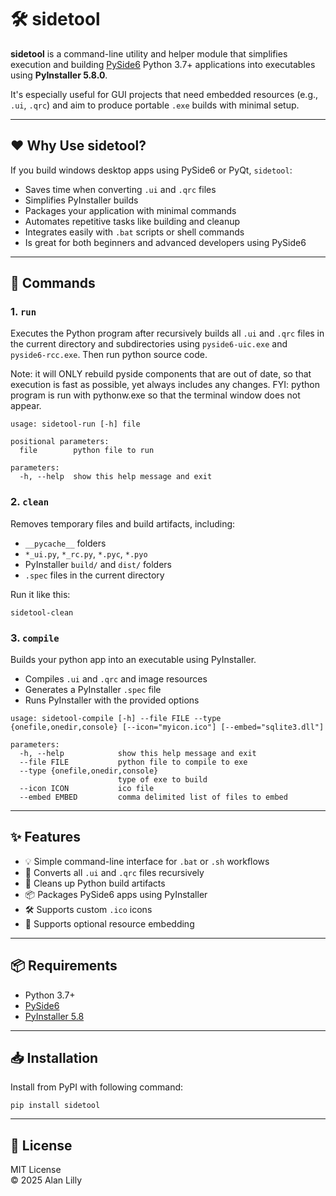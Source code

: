 # 🛠️ sidetool

**sidetool** is a command-line utility and helper module that simplifies execution and building [PySide6](https://doc.qt.io/qtforpython/) Python 3.7+ applications into executables using **PyInstaller 5.8.0**.

It's especially useful for GUI projects that need embedded resources (e.g., `.ui`, `.qrc`) and aim to produce portable `.exe` builds with minimal setup.

---

## ❤️ Why Use sidetool?
If you build windows desktop apps using PySide6 or PyQt, `sidetool`:

- Saves time when converting `.ui` and `.qrc` files
- Simplifies PyInstaller builds
- Packages your application with minimal commands
- Automates repetitive tasks like building and cleanup
- Integrates easily with `.bat` scripts or shell commands
- Is great for both beginners and advanced developers using PySide6

---

## 🔧 Commands

### 1. `run`

Executes the Python program after recursively builds all `.ui` and `.qrc` files in the current directory and subdirectories using `pyside6-uic.exe` and `pyside6-rcc.exe`.  Then run python source code.

Note: it will ONLY rebuild pyside components that are out of date, so that execution is fast as possible, yet always includes any changes.
FYI: python program is run with pythonw.exe so that the terminal window does not appear.

```cli
usage: sidetool-run [-h] file

positional parameters:
  file        python file to run

parameters:
  -h, --help  show this help message and exit
```

### 2. `clean`

Removes temporary files and build artifacts, including:

- `__pycache__` folders  
- `*_ui.py`, `*_rc.py`, `*.pyc`, `*.pyo`  
- PyInstaller `build/` and `dist/` folders  
- `.spec` files in the current directory

Run it like this:

```cli
sidetool-clean
```

### 3. `compile`

Builds your python app into an executable using PyInstaller.

- Compiles `.ui` and `.qrc` and image resources  
- Generates a PyInstaller `.spec` file  
- Runs PyInstaller with the provided options

```cli
usage: sidetool-compile [-h] --file FILE --type {onefile,onedir,console} [--icon="myicon.ico"] [--embed="sqlite3.dll"]

parameters:
  -h, --help            show this help message and exit
  --file FILE           python file to compile to exe
  --type {onefile,onedir,console}
                        type of exe to build
  --icon ICON           ico file
  --embed EMBED         comma delimited list of files to embed
```

---

## ✨ Features

- 💡 Simple command-line interface for `.bat` or `.sh` workflows 
- 🔄 Converts all `.ui` and `.qrc` files recursively
- 🧹 Cleans up Python build artifacts
- 📦 Packages PySide6 apps using PyInstaller 
- 🛠️ Supports custom `.ico` icons  
- 📎 Supports optional resource embedding

---

## 📦 Requirements

- Python 3.7+
- [PySide6](https://pypi.org/project/PySide6/)
- [PyInstaller 5.8](https://pypi.org/project/pyinstaller/)

---

## 📥 Installation

Install from PyPI with following command:

```cli
pip install sidetool
```

---

## 📝 License

MIT License  
© 2025 Alan Lilly  

